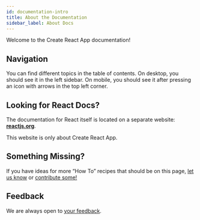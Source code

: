 ```yaml
---
id: documentation-intro
title: About the Documentation
sidebar_label: About Docs
---
```


Welcome to the Create React App documentation!

## Navigation

You can find different topics in the table of contents. On desktop, you should see it in the left sidebar. On mobile, you should see it after pressing an icon with arrows in the top left corner.

## Looking for React Docs?

The documentation for React itself is located on a separate website: **[reactjs.org](https://reactjs.org/)**.

This website is only about Create React App.

## Something Missing?

If you have ideas for more “How To” recipes that should be on this page, [let us know](https://github.com/waylad/create-ipfs-dapp/issues) or [contribute some!](https://github.com/waylad/create-ipfs-dapp/tree/main/docusaurus/docs)

## Feedback

We are always open to [your feedback](https://github.com/waylad/create-ipfs-dapp/issues).
